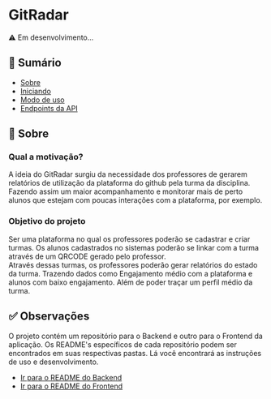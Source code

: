 # GitRadar
⚠️ Em desenvolvimento...

## 📝 Sumário

- [Sobre](#sobre)
- [Iniciando](#iniciando)
- [Modo de uso](#uso)
- [Endpoints da API](#endpoints)

## 🧐 Sobre <a name = "sobre"></a>

### Qual a motivação?
A ideia do GitRadar surgiu da necessidade dos professores de gerarem relatórios de utilização da plataforma do github pela turma da disciplina. Fazendo assim um maior acompanhamento e monitorar mais de perto alunos que estejam com poucas interações com a plataforma, por exemplo.

### Objetivo do projeto <br>
Ser uma plataforma no qual os professores poderão se cadastrar e criar turmas. Os alunos cadastrados no sistemas poderão se linkar com a turma através de um QRCODE gerado pelo professor. <br>
Através dessas turmas, os professores poderão gerar relatórios do estado da turma. Trazendo dados como Engajamento médio com a plataforma e alunos com baixo engajamento. Além de poder traçar um perfil médio da turma.

## ✅ Observações
O projeto contém um repositório para o Backend e outro para o Frontend da aplicação. Os README's específicos de cada repositório podem ser encontrados em suas respectivas pastas. Lá você encontrará as instruções de uso e desenvolvimento.
- [Ir para o README do Backend](./backend/README.md)
- [Ir para o README do Frontend](./frontend/README.md)